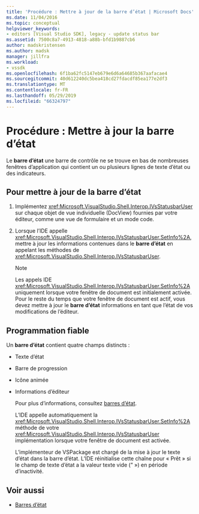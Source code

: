 ```yaml
---
title: 'Procédure : Mettre à jour de la barre d’état | Microsoft Docs'
ms.date: 11/04/2016
ms.topic: conceptual
helpviewer_keywords:
- editors [Visual Studio SDK], legacy - update status bar
ms.assetid: 7500c8a7-4913-4818-a88b-bfd1b9887cb6
author: madskristensen
ms.author: madsk
manager: jillfra
ms.workload:
- vssdk
ms.openlocfilehash: 6f1ba62fc5147eb679e6d6a64685b367aafacae4
ms.sourcegitcommit: 40d612240dc5bea418cd27fdacdf85ea177e2df3
ms.translationtype: MT
ms.contentlocale: fr-FR
ms.lasthandoff: 05/29/2019
ms.locfileid: "66324797"
---
```

# <a name="how-to-update-the-status-bar"></a>Procédure : Mettre à jour la barre d’état
Le **barre d’état** une barre de contrôle ne se trouve en bas de nombreuses fenêtres d’application qui contient un ou plusieurs lignes de texte d’état ou des indicateurs.

## <a name="to-update-the-status-bar"></a>Pour mettre à jour de la barre d’état

1. Implémentez <xref:Microsoft.VisualStudio.Shell.Interop.IVsStatusbarUser> sur chaque objet de vue individuelle (DocView) fournies par votre éditeur, comme une vue de formulaire et un mode code.

2. Lorsque l’IDE appelle <xref:Microsoft.VisualStudio.Shell.Interop.IVsStatusbarUser.SetInfo%2A>, mettre à jour les informations contenues dans le **barre d’état** en appelant les méthodes de <xref:Microsoft.VisualStudio.Shell.Interop.IVsStatusbarUser>.

    > [!NOTE]
    > Les appels IDE <xref:Microsoft.VisualStudio.Shell.Interop.IVsStatusbarUser.SetInfo%2A> uniquement lorsque votre fenêtre de document est initialement activée. Pour le reste du temps que votre fenêtre de document est actif, vous devez mettre à jour le **barre d’état** informations en tant que l’état de vos modifications de l’éditeur.

## <a name="robust-programming"></a>Programmation fiable
 Un **barre d’état** contient quatre champs distincts :

- Texte d’état

- Barre de progression

- Icône animée

- Informations d’éditeur

  Pour plus d’informations, consultez [barres d’état](/cpp/mfc/status-bars).

  L’IDE appelle automatiquement la <xref:Microsoft.VisualStudio.Shell.Interop.IVsStatusbarUser.SetInfo%2A> méthode de votre <xref:Microsoft.VisualStudio.Shell.Interop.IVsStatusbarUser> implémentation lorsque votre fenêtre de document est activée.

  L’implémenteur de VSPackage est chargé de la mise à jour le texte d’état dans la barre d’état. L’IDE réinitialise cette chaîne pour « Prêt » si le champ de texte d’état a la valeur texte vide (" ») en période d’inactivité.

## <a name="see-also"></a>Voir aussi
- [Barres d’état](/cpp/mfc/status-bars)